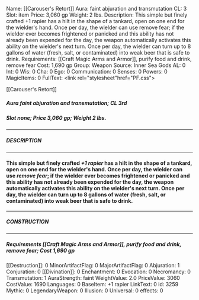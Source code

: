 Name: [[Carouser's Retort]]
Aura: faint abjuration and transmutation
CL: 3
Slot: item
Price: 3,060 gp
Weight: 2 lbs.
Description: This simple but finely crafted +1 rapier has a hilt in the shape of a tankard, open on one end for the wielder's hand. Once per day, the wielder can use remove fear; if the wielder ever becomes frightened or panicked and this ability has not already been expended for the day, the weapon automatically activates this ability on the wielder's next turn. Once per day, the wielder can turn up to 8 gallons of water (fresh, salt, or contaminated) into weak beer that is safe to drink.
Requirements: [[Craft Magic Arms and Armor]], purify food and drink, remove fear
Cost: 1,690 gp
Group: Weapon
Source: Inner Sea Gods
AL: 0
Int: 0
Wis: 0
Cha: 0
Ego: 0
Communication: 0
Senses: 0
Powers: 0
MagicItems: 0
FullText: <link rel="stylesheet"href="PF.css"><div class="heading"><p class="alignleft">[[Carouser's Retort]]</p><div style="clear: both;"></div></div><div><h5><b>Aura </b>faint abjuration and transmutation; <b>CL </b>3rd</h5><h5><b>Slot </b>none; <b>Price </b>3,060 gp; <b>Weight </b>2 lbs.</h5></div><hr/><div><h5><b>DESCRIPTION</b></h5></div><hr/><div><h4><p>This simple but finely crafted <i>+1 rapier</i> has a hilt in the shape of a tankard, open on one end for the wielder's hand. Once per day, the wielder can use <i>remove fear</i>; if the wielder ever becomes frightened or panicked and this ability has not already been expended for the day, the weapon automatically activates this ability on the wielder's next turn. Once per day, the wielder can turn up to 8 gallons of water (fresh, salt, or contaminated) into weak beer that is safe to drink.</p></h4></div><hr/><div><h5><b>CONSTRUCTION</b></h5></div><hr/><div><h5><b>Requirements </b>[[Craft Magic Arms and Armor]], <i>purify food and drink</i>, <i>remove fear</i>; <b>Cost </b>1,690 gp</h5></div>
[[Destruction]]: 0
MinorArtifactFlag: 0
MajorArtifactFlag: 0
Abjuration: 1
Conjuration: 0
[[Divination]]: 0
Enchantment: 0
Evocation: 0
Necromancy: 0
Transmutation: 1
AuraStrength: faint
WeightValue: 2.0
PriceValue: 3060
CostValue: 1690
Languages: 0
BaseItem: +1 rapier
LinkText: 0
id: 3259
Mythic: 0
LegendaryWeapon: 0
Illusion: 0
Universal: 0
effects: 0
